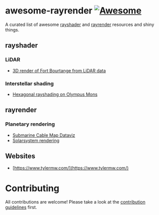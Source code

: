 # awesome-rayrender [![Awesome](https://cdn.rawgit.com/sindresorhus/awesome/d7305f38d29fed78fa85652e3a63e154dd8e8829/media/badge.svg)](https://github.com/sindresorhus/awesome)

A curated list of awesome [rayshader](https://github.com/tylermorganwall/rayshader) and [rayrender](https://github.com/tylermorganwall/rayrender) resources and shiny things.

## rayshader

### LiDAR

* [3D render of Fort Bourtange from LiDAR data](https://gist.github.com/norwegianblueparrot/b9d5d48f2d591d78a14320bf17459cc5)

### Interstellar shading

* [Hexagonal rayshading on Olympus Mons](https://gist.github.com/marcosci/f21c030d082a9edc2afe5bd31fb17d47)

## rayrender


### Planetary rendering

* [Submarine Cable Map Dataviz](https://gist.github.com/tylermorganwall/b222fcebcac3de56a6e144d73d166322)
* [Solarsystem rendering](https://gist.github.com/marcosci/f21c030d082a9edc2afe5bd31fb17d47)


## Websites

* [https://www.tylermw.com/](https://www.tylermw.com/)

# Contributing

All contributions are welcome! Please take a look at the [contribution guidelines](https://github.com/marcosci/awesome-rayrender/blob/main/CONTRIBUTING.md) first.

